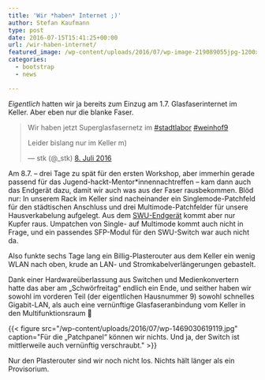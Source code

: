 ```yaml
---
title: 'Wir *haben* Internet ;)'
author: Stefan Kaufmann
type: post
date: 2016-07-15T15:41:25+00:00
url: /wir-haben-internet/
featured_image: /wp-content/uploads/2016/07/wp-image-219089055jpg-1200x675.jpg
categories:
  - bootstrap
  - news

---
```

_Eigentlich_ hatten wir ja bereits zum Einzug am 1.7. Glasfaserinternet im Keller. Aber eben nur die blanke Faser.

<blockquote class="twitter-tweet" data-lang="de">
  <p dir="ltr" lang="de">
    Wir haben jetzt Superglasfasernetz im <a href="https://twitter.com/hashtag/stadtlabor?src=hash">#stadtlabor</a> <a href="https://twitter.com/hashtag/weinhof9?src=hash">#weinhof9</a>
  </p>
  
  <p>
    Leider bislang nur im Keller m)
  </p>
  
  <p>
    — stk (@_stk) <a href="https://twitter.com/_stk/status/751451793775857666">8. Juli 2016</a>
  </p>
</blockquote>



Am 8.7. – drei Tage zu spät für den ersten Workshop, aber immerhin gerade passend für das Jugend-hackt-Mentor*innennachtreffen – kam dann auch das Endgerät dazu, damit wir auch was aus der Faser rausbekommen. Blöd nur: In unserem Rack im Keller sind nacheinander ein Singlemode-Patchfeld für den städtischen Anschluss und drei Multimode-Patchfelder für unsere Hausverkabelung aufgelegt. Aus dem [SWU-Endgerät][1] kommt aber nur Kupfer raus. Umpatchen von Single- auf Multimode kommt auch nicht in Frage, und ein passendes SFP-Modul für den SWU-Switch war auch nicht da.

Also funkte sechs Tage lang ein Billig-Plasterouter aus dem Keller ein wenig WLAN nach oben, krude an LAN- und Stromkabelverlängerungen gebastelt.

Dank einer Hardwareüberlassung aus Switchen und Medienkonvertern hatte das aber am „Schwörfreitag“ endlich ein Ende, und seither haben wir sowohl im vorderen Teil (der eigentlichen Hausnummer 9) sowohl schnelles Gigabit-LAN, als auch eine vernünftige Glasfaseranbindung vom Keller in den Multifunktionsraum 🙂

{{< figure src="/wp-content/uploads/2016/07/wp-1469030619119.jpg" caption="Für die „Patchpanel“ können wir nichts. Und ja, der Switch ist mittlerweile auch vernünftig verschraubt." >}}

Nur den Plasterouter sind wir noch nicht los. Nichts hält länger als ein Provisorium.

 [1]: http://www.cisco.com/c/en/us/support/switches/sf302-08p-8-port-10-100-poe-managed-switch-gigabit-uplinks/model.html
 [2]: /wp-content/uploads/2016/07/wp-1469030619119.jpg
